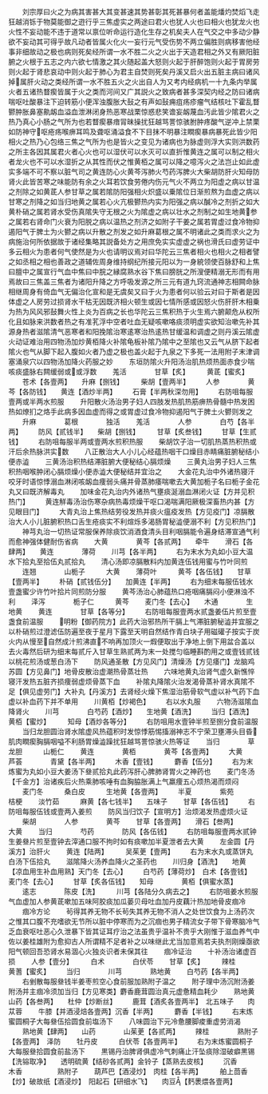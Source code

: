 <!-- { "loadSidebar": true } -->
　　刘宗厚曰火之为病其害甚大其变甚速其势甚彰其死甚暴何者盖能燔灼焚熖飞走狂越消铄于物莫能御之逰行乎三焦虚实之两途曰君火也犹人火也曰相火也犹龙火也火性不妄动能不违于道常以禀位听命运行造化生存之机矣夫人在气交之中多动少静欲不妄动其可得乎故凡动者皆属火化火一妄行元气受伤势不两立偏胜则病移害他经事非细故动之极也病则死矣经所谓一水不胜二火之火出于天造君相之外又有厥阳脏腑之火根于五志之内六欲七情激之其火随起盖大怒则火起于肝醉饱则火起于胃房劳则火起于肾悲哀动中则火起于肺心为君主自焚则死矣丹溪又启火出五脏主病曰诸风掉属肝火动之类经所谓一水不胜五火之火出自人为又考内经病机一十九条内举属火者五诸热瞀瘈皆属于火之类而河间又广其説火之致病者甚多深契内经之防曰诸病喘呕吐酸暴注下迫转筋小便浑浊腹胀大鼔之有声如鼔痈疽疡疹瘤气结核吐下霍乱瞀鬰肿胀鼻塞鼽衂血溢血泄淋闭身热恶寒战栗惊惑悲笑谵妄衂蔑血汚此皆少隂君火之热乃真心小肠之气所为也若瞀瘈暴瘖冐昧操扰狂越骂詈惊骇胕肿疼酸气逆冲上禁栗如防神守呕疮疡喉痹耳鸣及聋呕涌溢食不下目抹不明暴注瞤瘈暴病暴死此皆少阳相火之热乃心包络三焦之气所为也是皆火之变见为诸病也为脉虚则浮大实则洪数药之所主各因其属君火者心火也可以湿伏可以水灭可以直折惟黄连之属可以制之相火者龙火也不可以水湿折之从其性而伏之惟黄栢之属可以降之噫泻火之法岂止如此虚实多端不可不察以脏气司之黄连防心火黄芩泻肺火芍药泻脾火大柴胡防肝火知母防肾火此皆苦寒之味能防有余之火耳若饮食劳倦内伤元气火不两立为阳虚之病以甘温之剂除之如黄茋人参甘草之属若隂防阳强相火炽盛以乗隂位日渐煎熬为血虚之病以甘寒之剂降之如当归地黄之属若心火亢极鬰热内实为阳强之病以醎冷之剂折之如大黄朴硝之属若肾水受伤真隂失守无根之火为隂虚之病以壮水之剂制之如生地黄参之属若右肾命门火衰为阳脱之病以温热之剂济之如附子干姜之属若胃虚过食冷物抑遏阳气于脾土为火鬰之病以升散之剂发之如升麻葛根之属不明诸此之类而求火之为病施治何所依据故于诸经集略其説备处方之用庶免实实虚虚之祸也滑氏曰虚劳证中多云相火为患者何气使然是为火也请明议焉对曰华陀云三焦者相火也相火之相者譬之如丞相之相也善政之道辅佐周身维持纲纪所接元阳以为一身綂领使百脉舒和上焦曰膻中之属宣行气血中焦曰中脘之縁腐熟水谷下焦曰膀胱之所溲便精溺无形而有用焉故曰三焦盖三焦者为诸阳升降之方呼吸发源之所三元有道九窍流通神志相闗命脉相继周身有倚血气无偏治化宣和是无虞矣又曰于火为患者何以验云对曰于斯者是因体虚之人房劳过损肾水干枯无因既济相火顿生或因七情所感或因怒火伤肝肝木相乗为热为风风邪鼔舞火性上炎为百病之长也华陀云三焦积热于火生焉六腑颠危从权所化且如脉来洪数者热之有准芤浮中空者吐血无疑咳嗽咯痰须明虚实欲知治嗽先补其源身热者滋隂清气恶寒者和阳挽隂治寒逺寒治热逺热甘缓温和调虚之则丹溪云隂虚火动证难治用四物汤加炒黄栢降火补隂龟板补隂乃隂中之至隂也又云气从脐下起者隂火也气从脚下起入腹如火者乃虚之极也盖火起于九泉之下多死一法用附子末津调塞涌泉穴以四物汤加降火药服之妙
　　东垣防隂火升阳汤治肌热烦热面赤食少喘咳痰盛脉右闗缓弱或或浮数
　　羗活　　　　甘草【炙】　　　黄茋【蜜炙】
　　苍术【各壹两】　　升麻【捌钱】　　　柴胡【壹两半】
　　人参　　　　黄芩【各防钱】　　黄连【酒炒半两】
　　石膏【半两秋深勿用】
　　右防咀每服壹两或半两水煎服
　　升阳散火汤治男子妇人四肢发热肌热筋痹热骨髓中热发困热如燎扪之烙手此病多因血虚而得之或胃虚过食冷物抑遏阳气于脾土火鬰则发之
　　升麻　　　　葛根　　　　独活
　　羗活　　　　人参　　　　白芍【各半两】
　　防风【贰钱半】　　柴胡【捌钱】　　　甘草【炙叁钱】
　　甘草【生贰钱】
　　右防咀每服半两或壹两水煎积热服
　　柴胡饮子治一切肌热蒸热积热或汗后余热脉洪实数
　　八正散治大人小儿心经蕴热咽干口燥目赤睛痛脏腑秘结小便赤澁
　　三黄汤治积热结滞脏腑大便秘结心膈烦燥
　　三黄丸治男子妇人三焦积热咽喉肿闭心膈烦燥小便赤澁大便秘结并宜治之
　　大金花丸治中外诸热寝汗咬牙时语惊悸溺血淋闭咳衂血痩弱头痛并骨蒸肺痿喘嗽去大黄加栀子名曰栀子金花丸又曰既济解毒丸
　　加味金花丸治内外诸热气壅痰涎溺血淋闭火证【方并见积热门】
　　黄连觧毒汤治伤寒杂病热毒烦燥干呕口渴喘满阳厥极深畜热内甚【方见眼目门】
　　大青丸治上焦热结劳役发热并痰火瘟疫发热【方见疫门】凉膈散治大人小儿脏腑积热口舌生疮痰实不利煊烁多渴肠胃秘澁便溺不利【方见积热门】
　　神芎丸治一切热证常服保养除痰饮消酒食清头目利咽膈能令遍身结滞宣通气利而愈神强体健耐伤省病
　　大黄　　　　黄芩【各贰两】　　牵牛
　　滑石【各肆两】　　黄连　　　　薄荷
　　川芎【各半两】
　　右为末水为丸如小豆大温水下拾丸至拾伍丸贰拾丸
　　清心汤即凉膈散料内加黄连伍钱用蜜与竹叶同煎
　　连翘　　　　山栀子　　　大黄
　　薄荷叶　　　黄芩【各伍钱】　　甘草【壹两半】
　　朴硝【贰钱伍分】　　加黄连【半两】
　　右为细末每服伍钱水壹盏蜜少许竹叶拾片同煎防分服
　　黄芩汤治心肺蕴热口疮咽痛膈闷小便淋浊不利
　　泽泻　　　　栀子仁　　　黄芩
　　麦门冬【去心】　　木通　　　　生地黄
　　黄连　　　　甘草【各等分】
　　右防咀每服壹两水贰盏姜伍片煎至壹盏食前温服
　　明粉【御药院方】此药大治邪热所干膈上气滞脏腑秘澁并宜服之以朴硝煎过澄滤伍防遍至夜于星月下露至天明自然结作青白块子用磁礶子按实于炭火内从慢至自然成汁煎沸直不响再加顶火一煆便取出于净地上倒下用盆合盖以去火毒然后研为细末每贰斤入甘草生熟贰两为末一处搅匀临睡斟酌用之或壹钱贰钱以桃花煎汤或葱白汤下
　　防风通圣散【方见风门】清燥汤【方见痿门】龙脑鸡苏圆【方见鼻门】地骨皮散治虚潮热骨蒸壮热
　　六味地黄丸治肾气虚久新憔悴寝汗发热五脏齐损痩弱虚烦骨蒸下血
　　补隂丸降隂火治发渴骨蒸补肾水真隂不足【俱见虚劳门】大补丸【丹溪方】去肾经火燥下焦湿治筋骨软气虚以补气药下血虚以补血药下并不单用
　　川黄栢【炒褐色】
　　右以水丸服
　　六物汤滋隂血降肾火
　　川芎　　　　白芍药【酒炒】　　生地黄【酒洗】
　　当归【酒洗】　　　黄栢【蜜炒】　　　知母【酒炒各等分】
　　右防咀用水壹钟半煎至捌分食前温服
　　当归龙胆圆治肾水隂虚风热蕴积时发惊悸筋惕搐溺神志不宁荣卫壅滞头目昏肌肉瞤瘈胸膈咽嗌不利肠胃燥澁躁扰狂越骂詈惊骇火热等证
　　当归　　　　草龙胆　　　山栀仁
　　黄连　　　　黄栢　　　　黄芩【各壹两】
　　大黄　　　　芦荟　　　　青黛【各半两】
　　木香【壹钱】　　　麝香【伍分】
　　右为末炼蜜为丸如小豆大姜汤下叄贰拾丸此药泻肝心脾肺肾胃火之神药也
　　麦门冬汤【千金方】治诸疾后火热乘肺咳唾有血胸脇胀满上气羸痩五心烦热渴而烦闷
　　麦门冬　　　桑白皮　　　生地黄【各壹两】
　　半夏　　　　紫苑　　　　桔梗
　　淡竹茹　　　麻黄【各七钱半】　　五味子
　　甘草【各伍钱】
　　右防咀每服伍钱或壹两入姜煎
　　防风当归饮子【宣明方】治烦渴发热虚烦火证
　　柴胡　　　　人参　　　　黄芩
　　甘草【各壹两】　　滑石【叁两】　　　大黄
　　当归　　　　芍药　　　　防风【各伍钱】
　　右防咀每服壹两水贰钟生姜叄片煎至壹钟去滓通口服不拘时如有痰嗽加半夏泄者去大黄
　　左金圆【丹溪方】治肝火
　　黄连【陆两】　　　吴茱茰【壹两】
　　右为末水丸或蒸饼丸白汤下伍拾丸
　　滋隂降火汤养血降火之圣药也
　　川归身【酒洗】　　地黄【凉血用生补血用熟】天门冬【去心】
　　白芍药【薄荷炒】　白术【各壹钱】　　麦门冬【去心】
　　甘草【炙各伍钱】　　知母　　　　黄栢【俱蜜水蒸】
　　逺志　　　　陈皮【洗】　　　川芎【各陆分久病去之】
　　右防咀姜水煎服气血虚加人参黄茋嗽加五味阿胶痰加瓜蒌贝母吐血加丹皮藕汁热加地骨皮痼冷
　　痼冷方论
　　茍得其养无物不长茍失其养无物不消人之处世饮食为上汤药次之惟其口腹不充嗜欲无节所以脏中停寒而为之沉痼也男子精流女子带下骨寒脑冷气乏血衰呕吐恶心久泄暴下皆其证耳疗治之法虽贵乎温补不贵乎大刚惟于滋血养气中佐以姜桂雄附为愈抑古人所谓精不足者补之以味继此尤当加意焉若夫执剂刚燥亟欲阳气顿回吾恐肾水易涸心火独炎识者未保其往
　　痼冷证治
　　十补汤治诸虚百损
　　人参【壹分】　　　白术　　　　白伏苓
　　甘草【炙】　　　辣桂　　　　黄蓍【蜜炙】
　　当归　　　　川芎　　　　熟地黄
　　白芍药【各半两】
　　右剉散每服叄钱半姜枣煎空心食前服加熟附子温之
　　附子理中汤沉附汤姜附汤并主痼冷须加当归【方见寒类】麝香鹿茸圆治真元虚惫精血耗少
　　熟地黄　　　山药【各叁两】　　杜仲【炒断丝】
　　鹿茸【酒炙各壹两半】　北五味子　　肉苁蓉
　　牛膝【并酒浸焙各壹两】沉香【半两】　　　麝香【半钱】
　　右末炼蜜圆桐子大每叄伍拾圆食前塩汤下
　　八味圆治下元冷惫腰脚痠重虚劳消渴
　　熟地黄【肆两】　　山药　　　　山茱茰【各贰两】
　　辣桂　　　　熟附子【各壹两】　泽防
　　牡丹皮　　　白伏苓【各壹两半】
　　右为末炼蜜圆桐子大每服叄拾圆食前盐汤下
　　黒锡丹治脾肾俱虚冷气刺痛止汗坠痰除湿破癖黒锡【洗镕取净】　　透明硫黄【结砂各贰两】金铃子【蒸熟去皮核】
　　沉香　　　　木香　　　　　熟附子
　　葫芦巴【酒浸炒】　肉桂【各半两】　　　舶上茴香【炒】破故纸【酒浸炒】　阳起石【研细水飞】　　肉豆【麫褁煨各壹两】
